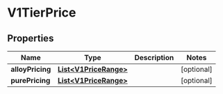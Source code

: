 # V1TierPrice

## Properties
Name | Type | Description | Notes
------------ | ------------- | ------------- | -------------
**alloyPricing** | [**List&lt;V1PriceRange&gt;**](V1PriceRange.md) |  |  [optional]
**purePricing** | [**List&lt;V1PriceRange&gt;**](V1PriceRange.md) |  |  [optional]
